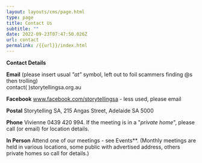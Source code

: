 ```yaml
---
layout: layouts/cms/page.html
type: page
title: Contact Us
subtitle: ""
date: 2022-09-23T07:47:50.026Z
url: contact
permalink: /{{url}}/index.html
---
```

**Contact Details**

**Email**   (please insert usual *"at"* symbol, left out to foil scammers finding @s then trolling)\
contact( )storytellingsa.org.au

**Facebook**  www.facebook.com/storytellingsa - less used, please email

**Postal**  Storytelling SA, 215 Angas Street, Adelaide SA 5000

**Phone**  Vivienne 0439 420 994. If the meeting is in a "*private home*", please call (or email) for location details.

**In Person** Attend one of our meetings - see Events\*\*. (Monthly meetings are held in various locations, some public with advertised address, others private homes so call for details.)